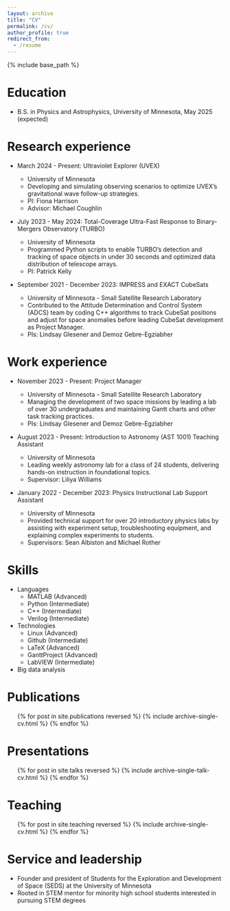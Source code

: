 ```yaml
---
layout: archive
title: "CV"
permalink: /cv/
author_profile: true
redirect_from:
  - /resume
---
```


{% include base_path %}

Education
======
* B.S. in Physics and Astrophysics, University of Minnesota, May 2025 (expected)

Research experience
======
* March 2024 - Present: Ultraviolet Explorer (UVEX)
  * University of Minnesota
  * Developing and simulating observing scenarios to optimize UVEX’s gravitational wave follow-up strategies.
  * PI: Fiona Harrison
  * Advisor: Michael Coughlin

* July 2023 - May 2024: Total-Coverage Ultra-Fast Response to Binary-Mergers Observatory (TURBO)
  * University of Minnesota
  * Programmed Python scripts to enable TURBO’s detection and tracking of space objects in under 30 seconds and optimized data distribution of telescope arrays.
  * PI: Patrick Kelly

* September 2021 - December 2023: IMPRESS and EXACT CubeSats
  * University of Minnesota - Small Satellite Research Laboratory
  * Contributed to the Attitude Determination and Control System (ADCS) team by coding C++ algorithms to track CubeSat positions and adjust for space anomalies before leading CubeSat development as Project Manager.
  * PIs: Lindsay Glesener and Demoz Gebre-Egziabher

Work experience
======
* November 2023 - Present: Project Manager
  * University of Minnesota - Small Satellite Research Laboratory
  * Managing the development of two space missions by leading a lab of over 30 undergraduates and maintaining Gantt charts and other task tracking practices. 
  * PIs: Lindsay Glesener and Demoz Gebre-Egziabher

* August 2023 - Present: Introduction to Astronomy (AST 1001) Teaching Assistant
  * University of Minnesota
  * Leading weekly astronomy lab for a class of 24 students, delivering hands-on instruction in foundational topics.
  * Supervisor: Liliya Williams

* January 2022 - December 2023: Physics Instructional Lab Support Assistant
  * University of Minnesota
  * Provided technical support for over 20 introductory physics labs by assisting with experiment setup, troubleshooting
equipment, and explaining complex experiments to students.
  * Supervisors: Sean Albiston and Michael Rother
  
Skills
======
* Languages
  * MATLAB (Advanced)
  * Python (Intermediate)
  * C++ (Intermediate)
  * Verilog (Intermediate)
* Technologies
  * Linux (Advanced)
  * Github (Intermediate)
  * LaTeX (Advanced)
  * GanttProject (Advanced)
  * LabVIEW (Intermediate)
* Big data analysis

Publications
======
  <ul>{% for post in site.publications reversed %}
    {% include archive-single-cv.html %}
  {% endfor %}</ul>
  
Presentations
======
  <ul>{% for post in site.talks reversed %}
    {% include archive-single-talk-cv.html  %}
  {% endfor %}</ul>
  
Teaching
======
  <ul>{% for post in site.teaching reversed %}
    {% include archive-single-cv.html %}
  {% endfor %}</ul>
  
Service and leadership
======
* Founder and president of Students for the Exploration and Development of Space (SEDS) at the University of Minnesota
* Rooted in STEM mentor for minority high school students interested in pursuing STEM degrees
